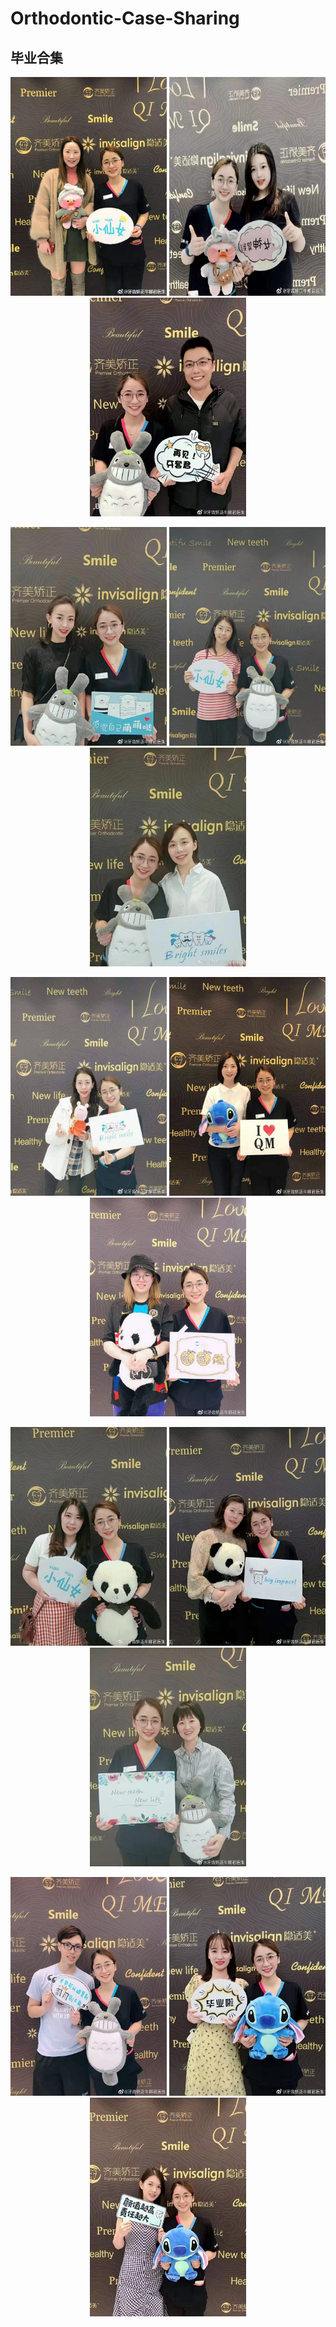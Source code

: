# Orthodontic-Case-Sharing

## 毕业合集



<p align="center">
<img src="graduation/0001.jpg" width="250px", height="350px" /> 
<img src="graduation/0002.jpg" width="250px", height="350px"/> 
<img src="graduation/0003.jpg" width="250px", height="350px"//> 
</p>


<p align="center">
<img src="graduation/0004.jpg" width="250px", height="350px"/> 
<img src="graduation/0005.jpg" width="250px", height="350px"/> 
<img src="graduation/0006.jpg" width="250px", height="350px"/> 
</p>


<p align="center">
<img src="graduation/0007.jpg" width="250px", height="350px"/> 
<img src="graduation/0008.jpg" width="250px", height="350px"/> 
<img src="graduation/0009.jpg" width="250px", height="350px"/> 
</p>


<p align="center">
<img src="graduation/0010.jpg" width="250px", height="350px"/> 
<img src="graduation/0011.jpg" width="250px", height="350px"/> 
<img src="graduation/0012.jpg" width="250px", height="350px"/> 
</p>


<p align="center">
<img src="graduation/0013.jpg" width="250px", height="350px"/> 
<img src="graduation/0014.jpg" width="250px", height="350px"/> 
<img src="graduation/0015.jpg" width="250px", height="350px"/> 
</p>
